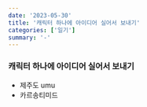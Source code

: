 ```yaml
---
date: '2023-05-30'
title: '캐릭터 하나에 아이디어 실어서 보내기'
categories: ['일기']
summary: '-'
---
```


### 캐릭터 하나에 아이디어 실어서 보내기

- 제주도 umu
- 카르송티미드
